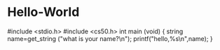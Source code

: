 # Hello-World
#include <stdio.h>
#include <cs50.h>
int main (void)
{
string name=get_string ("what is your name?\n");
printf("hello,%s\n",name);
}
